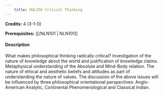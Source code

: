 ```yaml
---
    title: HUL256 Critical Thinking
---
```

**Credits:** 4 (3-1-0)



**Prerequisites:** [[/NLN101 | NLN101]]

#### Description 
What makes philosophical thinking radically critical? Investigation of the nature of knowledge about the world and justification of knowledge claims. Metaphysical understanding of the Absolute and Mind-Body relation. The nature of ethical and aesthetic beliefs and attitudes as part of understanding the nature of values. The discussion of the above issues will be influenced by three philosophical orientational perspectives: Anglo-American Analytic, Continental Phenomenological and Classical Indian.
